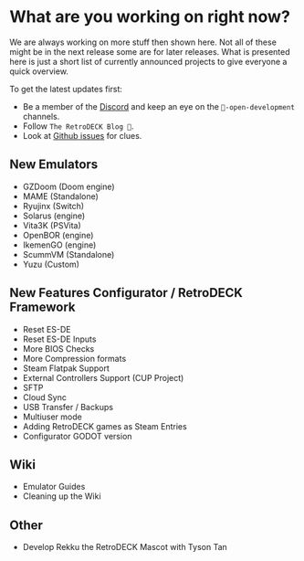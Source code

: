 # What are you working on right now?
We are always working on more stuff then shown here. Not all of these might be in the next release some are for later releases.
What is presented here is just a short list of currently announced projects to give everyone a quick overview.

To get the latest updates first:

- Be a member of the [Discord](https://discord.gg/Dz3szYsP8g) and keep an eye on the `🚧-open-development` channels.
- Follow `The RetroDECK Blog 📝`.
- Look at [Github issues](https://github.com/XargonWan/RetroDECK/issues/) for clues.


## New Emulators
- GZDoom (Doom engine)
- MAME (Standalone)
- Ryujinx (Switch)
- Solarus (engine)
- Vita3K (PSVita)
- OpenBOR (engine)
- IkemenGO (engine)
- ScummVM (Standalone)
- Yuzu (Custom)

## New Features Configurator / RetroDECK Framework

- Reset ES-DE
- Reset ES-DE Inputs
- More BIOS Checks
- More Compression formats
- Steam Flatpak Support
- External Controllers Support (CUP Project)
- SFTP
- Cloud Sync
- USB Transfer / Backups
- Multiuser mode
- Adding RetroDECK games as Steam Entries
- Configurator GODOT version

## Wiki

- Emulator Guides
- Cleaning up the Wiki

## Other

- Develop Rekku the RetroDECK Mascot with Tyson Tan
